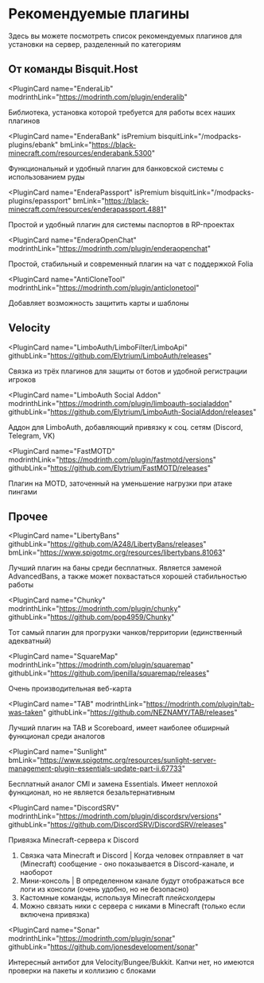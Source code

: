 # Рекомендуемые плагины

Здесь вы можете посмотреть список рекомендуемых плагинов для установки на сервер, разделенный по категориям

## От команды Bisquit.Host

<PluginCard 
  name="EnderaLib" 
  modrinthLink="https://modrinth.com/plugin/enderalib"
>
  Библиотека, установка которой требуется для работы всех наших плагинов
</PluginCard>

<PluginCard 
  name="EnderaBank" 
  isPremium 
  bisquitLink="/modpacks-plugins/ebank" 
  bmLink="https://black-minecraft.com/resources/enderabank.5300"
>
  Функциональный и удобный плагин для банковской системы с использованием руды
</PluginCard>

<PluginCard 
  name="EnderaPassport" 
  isPremium 
  bisquitLink="/modpacks-plugins/epassport" 
  bmLink="https://black-minecraft.com/resources/enderapassport.4881"
>
  Простой и удобный плагин для системы паспортов в RP-проектах
</PluginCard>

<PluginCard 
  name="EnderaOpenChat" 
  modrinthLink="https://modrinth.com/plugin/enderaopenchat"
>
  Простой, стабильный и современный плагин на чат с поддержкой Folia
</PluginCard>

<PluginCard 
  name="AntiCloneTool" 
  modrinthLink="https://modrinth.com/plugin/anticlonetool"
>
  Добавляет возможность защитить карты и шаблоны
</PluginCard>

## Velocity

<PluginCard 
  name="LimboAuth/LimboFilter/LimboApi" 
  githubLink="https://github.com/Elytrium/LimboAuth/releases"
>
  Связка из трёх плагинов для защиты от ботов и удобной регистрации игроков
</PluginCard>

<PluginCard 
  name="LimboAuth Social Addon" 
  modrinthLink="https://modrinth.com/plugin/limboauth-socialaddon" 
  githubLink="https://github.com/Elytrium/LimboAuth-SocialAddon/releases"
>
  Аддон для LimboAuth, добавляющий привязку к соц. сетям (Discord, Telegram, VK)
</PluginCard>

<PluginCard 
  name="FastMOTD" 
  modrinthLink="https://modrinth.com/plugin/fastmotd/versions" 
  githubLink="https://github.com/Elytrium/FastMOTD/releases"
>
  Плагин на MOTD, заточенный на уменьшение нагрузки при атаке пингами
</PluginCard>

## Прочее

<PluginCard 
  name="LibertyBans" 
  githubLink="https://github.com/A248/LibertyBans/releases" 
  bmLink="https://www.spigotmc.org/resources/libertybans.81063"
>
  Лучший плагин на баны среди бесплатных. Является заменой AdvancedBans, а также может похвастаться хорошей стабильностью работы
</PluginCard>

<PluginCard 
  name="Chunky" 
  modrinthLink="https://modrinth.com/plugin/chunky" 
  githubLink="https://github.com/pop4959/Chunky"
>
  Тот самый плагин для прогрузки чанков/территории (единственный адекватный)
</PluginCard>

<PluginCard 
  name="SquareMap" 
  modrinthLink="https://modrinth.com/plugin/squaremap" 
  githubLink="https://github.com/jpenilla/squaremap/releases"
>
  Очень производительная веб-карта
</PluginCard>

<PluginCard 
  name="TAB" 
  modrinthLink="https://modrinth.com/plugin/tab-was-taken" 
  githubLink="https://github.com/NEZNAMY/TAB/releases"
>
  Лучший плагин на TAB и Scoreboard, имеет наиболее обширный функционал среди аналогов
</PluginCard>

<PluginCard 
  name="Sunlight" 
  bmLink="https://www.spigotmc.org/resources/sunlight-server-management-plugin-essentials-update-part-ii.67733"
>
  Бесплатный аналог CMI и замена Essentials. Имеет неплохой функционал, но не является безальтернативным
</PluginCard>

<PluginCard 
  name="DiscordSRV" 
  modrinthLink="https://modrinth.com/plugin/discordsrv/versions" 
  githubLink="https://github.com/DiscordSRV/DiscordSRV/releases"
>
  Привязка Minecraft-сервера к Discord<br>
  1. Связка чата Minecraft и Discord | Когда человек отправляет в чат (Minecraft) сообщение - оно показывается в Discord-канале, и наоборот<br>
  2. Мини-консоль | В определенном канале будут отображаться все логи из консоли (очень удобно, но не безопасно)<br>
  3. Кастомные команды, используя Minecraft плейсхолдеры<br>
  4. Можно связать ники с сервера с никами в Minecraft (только если включена привязка)<br>
</PluginCard>

<PluginCard 
  name="Sonar" 
  modrinthLink="https://modrinth.com/plugin/sonar" 
  githubLink="https://github.com/jonesdevelopment/sonar"
>
  Интересный антибот для Velocity/Bungee/Bukkit. Капчи нет, но имеются проверки на пакеты и коллизию с блоками
</PluginCard>

